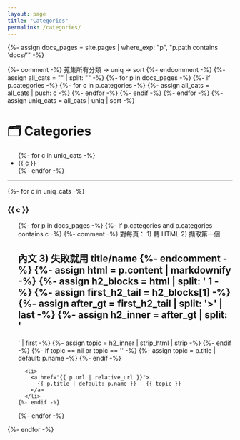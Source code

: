 ```yaml
---
layout: page
title: "Categories"
permalink: /categories/
---
```


{%- assign docs_pages = site.pages | where_exp: "p", "p.path contains 'docs/'" -%}

{%- comment -%}
蒐集所有分類 → uniq → sort
{%- endcomment -%}
{%- assign all_cats = "" | split: "" -%}
{%- for p in docs_pages -%}
  {%- if p.categories -%}
    {%- for c in p.categories -%}
      {%- assign all_cats = all_cats | push: c -%}
    {%- endfor -%}
  {%- endif -%}
{%- endfor -%}
{%- assign uniq_cats = all_cats | uniq | sort -%}

# 🗂️ Categories
<ul>
{%- for c in uniq_cats -%}
  <li><a href="#{{ c | slugify }}">{{ c }}</a></li>
{%- endfor -%}
</ul>

<hr/>

{%- for c in uniq_cats -%}
### {{ c }}
<div id="{{ c | slugify }}"></div>
<ul>
  {%- for p in docs_pages -%}
    {%- if p.categories and p.categories contains c -%}
      {%- comment -%}
      對每頁：
      1) 轉 HTML
      2) 擷取第一個 <h2> 內文
      3) 失敗就用 title/name
      {%- endcomment -%}
      {%- assign html = p.content | markdownify -%}
      {%- assign h2_blocks = html | split: '<h2' -%}
      {%- assign topic = nil -%}
      {%- if h2_blocks.size > 1 -%}
        {%- assign first_h2_tail = h2_blocks[1] -%}
        {%- assign after_gt = first_h2_tail | split: '>' | last -%}
        {%- assign h2_inner = after_gt | split: '</h2>' | first -%}
        {%- assign topic = h2_inner | strip_html | strip -%}
      {%- endif -%}
      {%- if topic == nil or topic == '' -%}
        {%- assign topic = p.title | default: p.name -%}
      {%- endif -%}

      <li>
        <a href="{{ p.url | relative_url }}">
          {{ p.title | default: p.name }} — {{ topic }}
        </a>
      </li>
    {%- endif -%}
  {%- endfor -%}
</ul>
{%- endfor -%}
